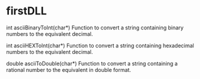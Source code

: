 # firstDLL

int asciiBinaryToInt(char*)
Function to convert a string containing binary numbers to the equivalent decimal.

int asciiHEXToInt(char*)
Function to convert a string containing hexadecimal numbers to the equivalent decimal.

double asciiToDouble(char*)
Function to convert a string containing a rational number to the equivalent in double format.
